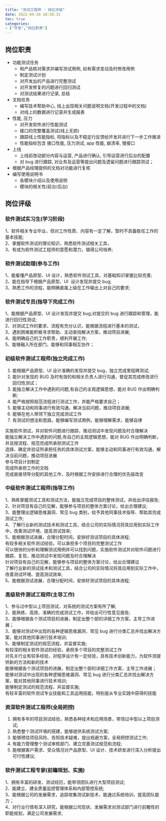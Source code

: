 ```yaml
---
title: "测试工程师 - 岗位评级"
date: 2022-04-20 18:58:31
toc: true
categories:
- ["开发","岗位职责"]
---
```


## 岗位职责
- 功能测试任务
   - 和产品核对需求并编写测试用例, 如有需求变动及时修改用例
   - 制定测试计划
   - 对开发出的产品进行完整测试
   - 对开发修复的问题进行回归测试
   - 对测试结果进行记录, 总结
- 文档任务
   - 编写技术帮助中心, 线上出现相关问题说明文档(开发过程中的文档)
   - 对线上的数据进行记录并生成报表
- 性能, 压力
   - 对开发软件进行性能测试
   - 接口的完整覆盖测试(线上无损)
   - 跟踪线上性能指标, 将指标以及不稳定行反馈给开发并进行下一步工作推进
   - 性能指标包含 接口性能, 压力测试, app 性能, 崩溃率, 慢接口
- 上线
   - 上线前改动部分内容与运营, 产品进行确认, 引导运营进行后台的配置
   - 对 bug 进行跟踪, 对业务及运营等提出问题及遗留问题进行跟踪测试；
- 根据产品经理提供的文档对功能进行复核<br />
- 编写使用说明书
   - 各模块介绍以及使用说明
   - 模块的相关性(前台/后台)


## 岗位评级

### 软件测试实习生(学习阶段)
1、软件相关专业毕业，但对工作性质、内容有一定了解，暂时不具备胜任工作的基本技能;<br />2、掌握软件测试的理论知识，熟悉软件测试相关工具，<br />3、有成为软件测试工程师的意愿和潜力，值得公司培养;

### 软件测试助理(参与工作)
1、能看懂产品原型、UI 设计，熟悉软件测试工具，对基础知识掌握比较完善;<br />2、能在指导下根据产品原型、UI  设计发现并提交 bug;<br />3、熟悉工作的流程，能明确直属上级在工作输出上对自己的要求;

### 软件测试专员(指导下完成工作)
1、能根据产品原型、UI 设计发现并提交 bug;对提交的 bug 进行跟踪和管理，能进行回归性测试;<br />2、对测试工作的要求、流程有充分认识，能根据流程进行基本的测试，<br />3、遇到困难能积极寻求帮助、主动查找解决方案，推动项目进展;<br />4、能明确自己的工作职责，顺利开展工作;<br />5、能够融入所在部门，能够和同事相互协作；

### 初级软件测试工程师(独立完成工作)

1. 能根据产品原型、UI 设计准确的发现并提交 bug，独立完成里程碑测试;
2. 能针对发现的 BUG 及时有效的和相关负责人进行沟通，督促其完成修改进行回归性测试；
3. 能独立解决工作中遇到的问题,有自己的主观逻辑思想，能对 BUG 作出明确判断;
4. 能严格按照规范流程进行测试工作，并能严格要求自己；
5. 能够主动和同事进行有效沟通，解决当前问题，推动项目进展;
6. 能够在他人带领下独立完成测试工作
7. 有测试的想法和思路，能够编写测试用例，能够理解需求，能够自律

实施软件测试，并对软件问题进行跟踪，推动测试中发现问题及时合理解决<br />能独立解决工作中遇到的问题,有自己的主观逻辑思想，能对 BUG 作出明确判断，并且按流程、规范完成所承担测试工作<br />选择、确定并验证所承担任务的具体测试方案，能够主动和同事进行有效沟通，解决当前问题，推动项目进展<br />参与项目计划制定<br />完成所承担工作的文档<br />完成直接领导分配的其他工作，及时根据工作安排进行合理的优先级改变

### 中级软件测试工程师(指导工作)
1、熟练掌握测试工具和测试方法，能独立完成项目的整体测试，并给出评估报告;<br />2、针对项目有自己的见解，能够参与项目的整体方案讨论，给出合理建议;<br />3、能整理出逻辑思维漏洞、常见 bug 类别，给予其他同事技术指导、帮助其完成测试工作;<br />4、了解行业新的测试技术和测试工具，结合公司的实际情况将其应用到实际工作中，改善测试环境、提高测试效率;<br />5、能根据测试进展，合理分配时间，安排好测试项目的具体进程;<br />有较多相关软件测试经验，可以承担多个项目的完整测试工作<br />可以很快的分析和理解测试用例并可以找到问题，实施软件测试并对软件问题进行跟踪、复现，推动测试中发现问题及时合理解决<br />针对项目有自己的见解，能够参与项目的整体方案讨论，给出合理建议<br />了解行业新的测试技术和测试工具，结合公司的实际情况将其应用到实际工作中，改善测试环境、提高测试效率;<br />5、能根据测试进展，合理分配时间，安排好测试项目的具体进程;

### 高级软件测试工程师(主导工作)
1、参与过中型以上项目测试，对系统的测试方案有所了解;<br />2、能熟练、高效、准确的完成测试工作，并给出可行性意见报告;<br />3、能够根据各个测试项目的进展，制定出整个部的详细工作方案，主导工作进展；<br />3、能够对测试中出现的各种逻辑思维漏洞、常见 bug 进行分类汇总并找出解决方案，能对其他同事进行技术培训;<br />5、能够制定测试的规范流程，并监督实施;<br />有较深的相关软件测试的经验，承担多个项目的完整测试工作<br />对先关行业有较多经验，对程序设计有一定经验，具有技术创新能力，为软件测提供新的方法和新的技术<br />能够根据各个测试项目的进展，制定出整个部的详细工作方案，主导工作进展；<br />能够对测试中出现的各种逻辑思维漏洞、常见 bug 进行分类汇总并找出解决方案，能对其他同事进行技术培训;<br />能够制定测试的规范流程，并监督实施;<br />有较丰富的软件测试专业技能和工具运用技能，特别是从专业实践中获得的技能

### 资深软件测试工程师(全局把控)

1. 拥有多年的项目测试经验，熟悉各种技术和应用场景，带领过中型以上项目测试;
2. 熟悉整个测试环境的搭建，能够提供系统测试方案;
3. 能够预估项目风险、告知技术疑难，提出规避方案，全局把控测试工作;
4. 有能力管理整个测试审核部门、建立完善测试规范和流程;
5. 能根据客户需求、受众情况对产品原型、UI 设计、技术研发进行深入分析提出可行性建议;

### 软件测试工程专家(前瞻规划、实施)
1、拥有丰富的研发、测试经历，能带领团队进行大型项目测试;<br />2、能建立、建全质量监控管理体系和内部管控系统;<br />3、能根据公司的发展需求，追踪收集测试新技术，能通过系统培训，提高团队能力；<br />4、对行业行情有深入研究，能根据公司现状、发展需求对测试部门进行前瞻性的职能规划，满足公司发展需求;

